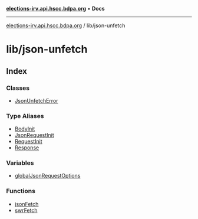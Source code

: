 [**elections-irv.api.hscc.bdpa.org**](../../README.md) • **Docs**

***

[elections-irv.api.hscc.bdpa.org](../../README.md) / lib/json-unfetch

# lib/json-unfetch

## Index

### Classes

- [JsonUnfetchError](classes/JsonUnfetchError.md)

### Type Aliases

- [BodyInit](type-aliases/BodyInit.md)
- [JsonRequestInit](type-aliases/JsonRequestInit.md)
- [RequestInit](type-aliases/RequestInit.md)
- [Response](type-aliases/Response.md)

### Variables

- [globalJsonRequestOptions](variables/globalJsonRequestOptions.md)

### Functions

- [jsonFetch](functions/jsonFetch.md)
- [swrFetch](functions/swrFetch.md)
